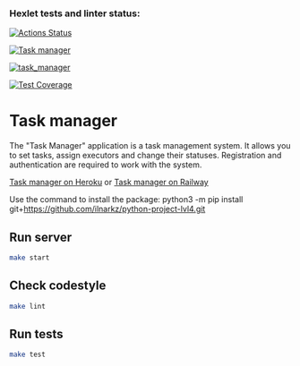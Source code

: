 ### Hexlet tests and linter status:
[![Actions Status](https://github.com/ilnarkz/python-project-lvl4/workflows/hexlet-check/badge.svg)](https://github.com/ilnarkz/python-project-lvl4/actions)

[![Task manager](https://api.codeclimate.com/v1/badges/2cb879034d11589b33ab/maintainability)](https://codeclimate.com/github/ilnarkz/python-project-lvl4/maintainability)

[![task_manager](https://github.com/ilnarkz/python-project-lvl4/actions/workflows/main.yaml/badge.svg)](https://github.com/ilnarkz/python-project-lvl4/actions/workflows/main.yaml)

[![Test Coverage](https://api.codeclimate.com/v1/badges/2cb879034d11589b33ab/test_coverage)](https://codeclimate.com/github/ilnarkz/python-project-lvl4/test_coverage)

# Task manager

The "Task Manager" application is a task management system. 
It allows you to set tasks, assign executors and change their statuses. Registration and authentication are required to work with the system.

[Task manager on Heroku](https://taskmanager-pythonproject.herokuapp.com)
or [Task manager on Railway](https://web-production-8045.up.railway.app/)


Use the command to install the package: python3 -m pip install git+https://github.com/ilnarkz/python-project-lvl4.git

## Run server

```bash
make start
```

## Check codestyle

```bash
make lint
```

## Run tests

```bash
make test
```